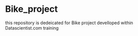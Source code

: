 # Bike_project
this repository is dedeicated for Bike project develloped within Datascientist.com training 
